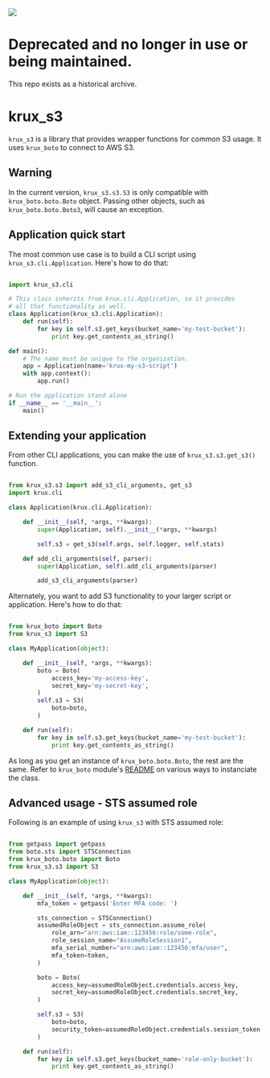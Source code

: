 ![](https://cdn2.iconfinder.com/data/icons/perfect-flat-icons-2/512/Terminate_wind_up_symbol_stop_send_away_sack.png)

# Deprecated and no longer in use or being maintained.
This repo exists as a historical archive.

# krux_s3

`krux_s3` is a library that provides wrapper functions for common S3 usage. It uses `krux_boto` to connect to AWS S3.

## Warning

In the current version, `krux_s3.s3.S3` is only compatible with `krux_boto.boto.Boto` object. Passing other objects, such as `krux_boto.boto.Boto3`, will cause an exception.

## Application quick start

The most common use case is to build a CLI script using `krux_s3.cli.Application`.
Here's how to do that:

```python

import krux_s3.cli

# This class inherits from krux.cli.Application, so it provides
# all that functionality as well.
class Application(krux_s3.cli.Application):
    def run(self):
        for key in self.s3.get_keys(bucket_name='my-test-bucket'):
            print key.get_contents_as_string()

def main():
    # The name must be unique to the organization.
    app = Application(name='krux-my-s3-script')
    with app.context():
        app.run()

# Run the application stand alone
if __name__ == '__main__':
    main()

```

## Extending your application

From other CLI applications, you can make the use of `krux_s3.s3.get_s3()` function.

```python

from krux_s3.s3 import add_s3_cli_arguments, get_s3
import krux.cli

class Application(krux.cli.Application):

    def __init__(self, *args, **kwargs):
        super(Application, self).__init__(*args, **kwargs)

        self.s3 = get_s3(self.args, self.logger, self.stats)

    def add_cli_arguments(self, parser):
        super(Application, self).add_cli_arguments(parser)

        add_s3_cli_arguments(parser)

```

Alternately, you want to add S3 functionality to your larger script or application.
Here's how to do that:

```python

from krux_boto import Boto
from krux_s3 import S3

class MyApplication(object):

    def __init__(self, *args, **kwargs):
        boto = Boto(
            access_key='my-access-key',
            secret_key='my-secret-key',
        )
        self.s3 = S3(
            boto=boto,
        )

    def run(self):
        for key in self.s3.get_keys(bucket_name='my-test-bucket'):
            print key.get_contents_as_string()

```

As long as you get an instance of `krux_boto.boto.Boto`, the rest are the same. Refer to `krux_boto` module's [README](https://github.com/krux/python-krux-boto/blob/master/README.md) on various ways to instanciate the class.

## Advanced usage - STS assumed role

Following is an example of using `krux_s3` with STS assumed role:

```python

from getpass import getpass
from boto.sts import STSConnection
from krux_boto.boto import Boto
from krux_s3.s3 import S3

class MyApplication(object):

    def __init__(self, *args, **kwargs):
        mfa_token = getpass('Enter MFA code: ')

        sts_connection = STSConnection()
        assumedRoleObject = sts_connection.assume_role(
            role_arn="arn:aws:iam::123456:role/some-role",
            role_session_name="AssumeRoleSession1",
            mfa_serial_number="arn:aws:iam::123456:mfa/user",
            mfa_token=token,
        )

        boto = Boto(
            access_key=assumedRoleObject.credentials.access_key,
            secret_key=assumedRoleObject.credentials.secret_key,
        )

        self.s3 = S3(
            boto=boto,
            security_token=assumedRoleObject.credentials.session_token
        )

    def run(self):
        for key in self.s3.get_keys(bucket_name='role-only-bucket'):
            print key.get_contents_as_string()
```
